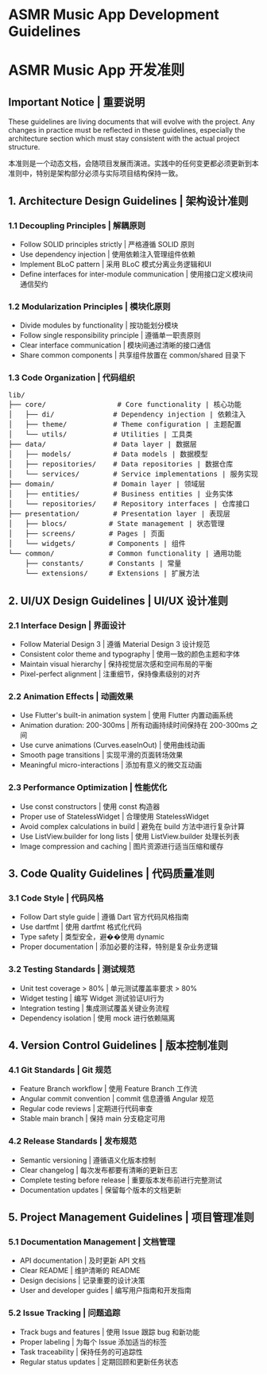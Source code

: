 # ASMR Music App Development Guidelines
# ASMR Music App 开发准则

## Important Notice | 重要说明

These guidelines are living documents that will evolve with the project. Any changes in practice must be reflected in these guidelines, especially the architecture section which must stay consistent with the actual project structure.

本准则是一个动态文档，会随项目发展而演进。实践中的任何变更都必须更新到本准则中，特别是架构部分必须与实际项目结构保持一致。

## 1. Architecture Design Guidelines | 架构设计准则

### 1.1 Decoupling Principles | 解耦原则
- Follow SOLID principles strictly | 严格遵循 SOLID 原则
- Use dependency injection | 使用依赖注入管理组件依赖
- Implement BLoC pattern | 采用 BLoC 模式分离业务逻辑和UI
- Define interfaces for inter-module communication | 使用接口定义模块间通信契约

### 1.2 Modularization Principles | 模块化原则
- Divide modules by functionality | 按功能划分模块
- Follow single responsibility principle | 遵循单一职责原则
- Clear interface communication | 模块间通过清晰的接口通信
- Share common components | 共享组件放置在 common/shared 目录下

### 1.3 Code Organization | 代码组织
<pre>
lib/
├── core/                 # Core functionality | 核心功能
│   ├── di/              # Dependency injection | 依赖注入
│   ├── theme/           # Theme configuration | 主题配置
│   └── utils/           # Utilities | 工具类
├── data/                # Data layer | 数据层
│   ├── models/          # Data models | 数据模型
│   ├── repositories/    # Data repositories | 数据仓库
│   └── services/        # Service implementations | 服务实现
├── domain/              # Domain layer | 领域层
│   ├── entities/        # Business entities | 业务实体
│   └── repositories/    # Repository interfaces | 仓库接口
├── presentation/        # Presentation layer | 表现层
│   ├── blocs/          # State management | 状态管理
│   ├── screens/        # Pages | 页面
│   └── widgets/        # Components | 组件
└── common/             # Common functionality | 通用功能
    ├── constants/      # Constants | 常量
    └── extensions/     # Extensions | 扩展方法
</pre>

## 2. UI/UX Design Guidelines | UI/UX 设计准则

### 2.1 Interface Design | 界面设计
- Follow Material Design 3 | 遵循 Material Design 3 设计规范
- Consistent color theme and typography | 使用一致的颜色主题和字体
- Maintain visual hierarchy | 保持视觉层次感和空间布局的平衡
- Pixel-perfect alignment | 注重细节，保持像素级别的对齐

### 2.2 Animation Effects | 动画效果
- Use Flutter's built-in animation system | 使用 Flutter 内置动画系统
- Animation duration: 200-300ms | 所有动画持续时间保持在 200-300ms 之间
- Use curve animations (Curves.easeInOut) | 使用曲线动画
- Smooth page transitions | 实现平滑的页面转场效果
- Meaningful micro-interactions | 添加有意义的微交互动画

### 2.3 Performance Optimization | 性能优化
- Use const constructors | 使用 const 构造器
- Proper use of StatelessWidget | 合理使用 StatelessWidget
- Avoid complex calculations in build | 避免在 build 方法中进行复杂计算
- Use ListView.builder for long lists | 使用 ListView.builder 处理长列表
- Image compression and caching | 图片资源进行适当压缩和缓存

## 3. Code Quality Guidelines | 代码质量准则

### 3.1 Code Style | 代码风格
- Follow Dart style guide | 遵循 Dart 官方代码风格指南
- Use dartfmt | 使用 dartfmt 格式化代码
- Type safety | 类型安全，避��使用 dynamic
- Proper documentation | 添加必要的注释，特别是复杂业务逻辑

### 3.2 Testing Standards | 测试规范
- Unit test coverage > 80% | 单元测试覆盖率要求 > 80%
- Widget testing | 编写 Widget 测试验证UI行为
- Integration testing | 集成测试覆盖关键业务流程
- Dependency isolation | 使用 mock 进行依赖隔离

## 4. Version Control Guidelines | 版本控制准则

### 4.1 Git Standards | Git 规范
- Feature Branch workflow | 使用 Feature Branch 工作流
- Angular commit convention | commit 信息遵循 Angular 规范
- Regular code reviews | 定期进行代码审查
- Stable main branch | 保持 main 分支稳定可用

### 4.2 Release Standards | 发布规范
- Semantic versioning | 遵循语义化版本控制
- Clear changelog | 每次发布都要有清晰的更新日志
- Complete testing before release | 重要版本发布前进行完整测试
- Documentation updates | 保留每个版本的文档更新

## 5. Project Management Guidelines | 项目管理准则

### 5.1 Documentation Management | 文档管理
- API documentation | 及时更新 API 文档
- Clear README | 维护清晰的 README
- Design decisions | 记录重要的设计决策
- User and developer guides | 编写用户指南和开发指南

### 5.2 Issue Tracking | 问题追踪
- Track bugs and features | 使用 Issue 跟踪 bug 和新功能
- Proper labeling | 为每个 Issue 添加适当的标签
- Task traceability | 保持任务的可追踪性
- Regular status updates | 定期回顾和更新任务状态 